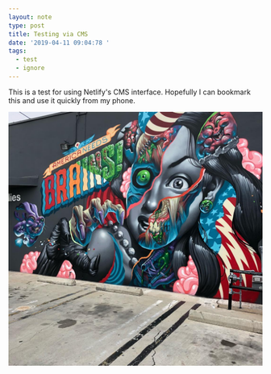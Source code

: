```yaml
---
layout: note
type: post
title: Testing via CMS
date: '2019-04-11 09:04:78 '
tags:
  - test
  - ignore
---
```

This is a test for using Netlify's CMS interface. Hopefully I can bookmark this and use it quickly from my phone.

![](/img/america-needs-brains.jpg)
